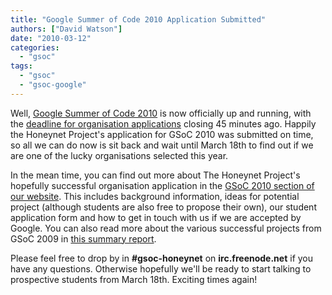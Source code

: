 ```yaml
---
title: "Google Summer of Code 2010 Application Submitted"
authors: ["David Watson"]
date: "2010-03-12"
categories: 
  - "gsoc"
tags: 
  - "gsoc"
  - "gsoc-google"
---
```


Well, [Google Summer of Code 2010](http://socghop.appspot.com/gsoc/program/home/google/gsoc2009) is now officially up and running, with the [deadline for organisation applications](http://socghop.appspot.com/document/show/gsoc_program/google/gsoc2010/timeline) closing 45 minutes ago. Happily the Honeynet Project's application for GSoC 2010 was submitted on time, so all we can do now is sit back and wait until March 18th to find out if we are one of the lucky organisations selected this year.  
  
In the mean time, you can find out more about The Honeynet Project's hopefully successful organisation application in the [GSoC 2010 section of our website](https://www.honeynet.org/gsoc). This includes background information, ideas for potential project (although students are also free to propose their own), our student application form and how to get in touch with us if we are accepted by Google. You can also read more about the various successful projects from GSoC 2009 in [this summary report](https://www3.honeynet.org/wp-content/uploads/attachments/HoneynetProject-GSoC2009-Overview.pdf).  
  
Please feel free to drop by in **#gsoc-honeynet** on **irc.freenode.net** if you have any questions. Otherwise hopefully we'll be ready to start talking to prospective students from March 18th. Exciting times again!
